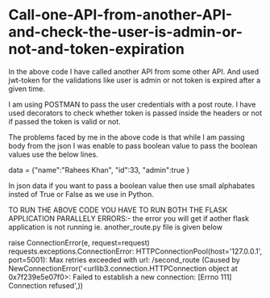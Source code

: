 # Call-one-API-from-another-API-and-check-the-user-is-admin-or-not-and-token-expiration

In the above code I have called another API from some other API.
And used jwt-token for the validations like user is admin or not token is expired after a given time.

I am using POSTMAN to pass the user credentials with a post route. 
I have used decorators to check whether token is passed inside the headers or not if passed the token is valid or not.

The problems faced by me in the above code is that while I am passing body from the json I was enable to pass boolean value
to pass the boolean values use the below lines.

data = {"name":"Rahees Khan",
        "id":33,
        "admin":true
        }
       
In json data if you want to pass a boolean value then use small alphabates insted of True or False as we use in Python.

TO RUN THE ABOVE CODE YOU HAVE TO RUN BOTH THE FLASK APPLICATION PARALLELY
ERRORS:-
        the error you will get if aother flask application is not running ie. another_route.py file is given below

raise ConnectionError(e, request=request)        
requests.exceptions.ConnectionError: HTTPConnectionPool(host='127.0.0.1', port=5001): Max retries exceeded with url: /second_route (Caused by NewConnectionError('<urllib3.connection.HTTPConnection object at 0x7f239e5e07f0>: Failed to establish a new connection: [Errno 111] Connection refused',))        


        
